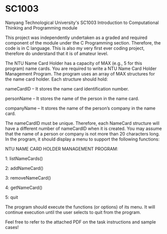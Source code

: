 # SC1003
Nanyang Technological University's SC1003 Introduction to Computational Thinking and Programming module

This project was independently undertaken as a graded and required component of the module under the C Programming section. Therefore, the code is in C language.
This is also my very first ever coding project, therefore do understand that it is of amateur level.


The NTU Name Card Holder has a capacity of MAX (e.g., 5 for this program) name cards. You are
required to write a NTU Name Card Holder Management Program. The program uses an array of
MAX structures for the name card holder.
Each structure should hold:

nameCardID – It stores the name card identification number.

personName – It stores the name of the person in the name card.

companyName – It stores the name of the person’s company in the name card.


The nameCardID must be unique. Therefore, each NameCard structure will have a different
number of nameCardID when it is created. You may assume that the name of a person or
company is not more than 20 characters long. In the program, it should display a menu to
support the following functions:

NTU NAME CARD HOLDER MANAGEMENT PROGRAM:

1: listNameCards()

2: addNameCard()

3: removeNameCard()

4: getNameCard()

5: quit

The program should execute the functions (or options) of its menu. It will continue execution
until the user selects to quit from the program.

Feel free to refer to the attached PDF on the task instructions and sample cases!
